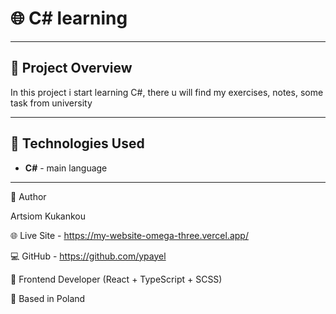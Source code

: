 # 🌐 C# learning 

---

## 🧭 Project Overview

In this project i start learning C#, there u will find my exercises, notes, some task from university

---

## 🧱 Technologies Used

- **C#** - main language

---

👤 Author

Artsiom Kukankou

🌐 Live Site - https://my-website-omega-three.vercel.app/

💻 GitHub - https://github.com/ypayel

🧠 Frontend Developer (React + TypeScript + SCSS)

📍 Based in Poland
